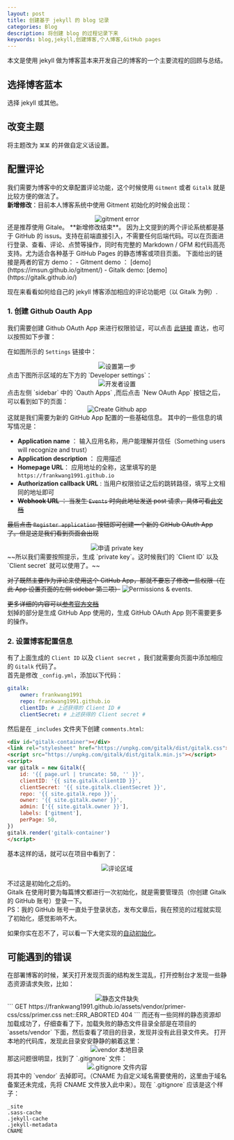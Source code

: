 ```yaml
---
layout: post
title: 创建基于 jekyll 的 blog 记录
categories: Blog
description: 将创建 blog 的过程记录下来
keywords: blog,jekyll,创建博客,个人博客,GitHub pages
---
```


本文是使用 jekyll 做为博客蓝本来开发自己的博客的一个主要流程的回顾与总结。  

## 选择博客蓝本  
选择 jekyll 或其他。  

## 改变主题
将主题改为 `某某` 的并做自定义话设置。  

## 配置评论
我们需要为博客中的文章配置评论功能，这个时候使用 `Gitment` 或者 `Gitalk` 就是比较方便的做法了。  
**新增修改**：目前本人博客系统中使用 Gitment 初始化的时候会出现：
<div align="center">
    <img alt="gitment error" src="https://raw.githubusercontent.com/FrankWang1991/images/master/jHxmLw.png">
</div>
还是推荐使用 Gitale。
**新增修改结束**。
因为上文提到的两个评论系统都是基于 GitHub 的 issus。支持在前端直接引入，不需要任何后端代码。可以在页面进行登录、查看、评论、点赞等操作，同时有完整的 Markdown / GFM 和代码高亮支持。尤为适合各种基于 GitHub Pages 的静态博客或项目页面。  
下面给出的链接是两者的官方 demo：  
    - Gitment demo ： [demo](https://imsun.github.io/gitment/)
    - Gitalk demo: [demo](https://gitalk.github.io/)  

现在来看看如何给自己的 jekyll 博客添加相应的评论功能吧（以 Gitalk 为例）.  
### 1. 创建 Github Oauth App  
我们需要创建 Github OAuth App 来进行权限验证，可以点击 [此链接](https://github.com/settings/applications/new) 直达，也可以按照如下步骤：  

在如图所示的 `Settings` 链接中：
<div align="center">
    <img alt="设置第一步" src="https://raw.githubusercontent.com/FrankWang1991/images/master/github-setting.png">
</div>
点击下图所示区域的左下方的 `Developer settings`：  
<div align="center">
    <img alt="开发者设置" src="https://raw.githubusercontent.com/FrankWang1991/images/master/D3fiyl.png">
</div>
点击左侧 `sidebar` 中的 `Oauth Apps` ,而后点击 `New OAuth App` 按钮之后，可以看到如下的页面：  
<div align="center">
    <img alt="Create Github app" src="https://raw.githubusercontent.com/FrankWang1991/images/master/C4VkcT.png">
</div>
这就是我们需要为新的 GitHub App 配置的一些基础信息。  
其中的一些信息的填写情况是：  

  - **Application name** ： 输入应用名称，用户能理解并信任（Something users will recognize and trust）
  - **Application description** ： 应用描述
  - **Homepage URL**： 应用地址的全称，这里填写的是 `https://frankwang1991.github.io`
  - **Authorization callback URL** : 当用户权限验证之后的跳转路径，填写上文相同的地址即可
  - ~~**Webhook URL** ： 当发生 `Events` 时向此地址发送 post 请求，具体可看[此文档](https://github.com/diandianxiyu/PageBlog/blob/master/%E4%BD%BF%E7%94%A8Git%E7%9A%84Webhooks%E8%BF%9B%E8%A1%8C%E6%9C%8D%E5%8A%A1%E5%99%A8%E8%87%AA%E5%8A%A8%E9%83%A8%E7%BD%B2%E4%BB%A3%E7%A0%81.md)~~

~~最后点击 `Register application` 按钮即可创建一个新的 GitHub OAuth App 了。但是这是我们看到页面会出现~~ 
<div align="center">
<img alt="申请 private key" src="https://raw.githubusercontent.com/FrankWang1991/images/master/VhlVHU.png" />
</div>  
~~所以我们需要按照提示，生成 `private key`。这时候我们的 `Client ID` 以及 `Client secret` 就可以使用了。~~  

~~对了既然主要作为评论来使用这个 GitHub App，那就不要忘了修改一些权限（在此 App 设置页面的左侧 sidebar 第二项）~~
![Permissions & events](https://raw.githubusercontent.com/FrankWang1991/images/master/wFRov1.png).  

~~更多详细的内容可以[参考官方文档](https://developer.github.com/apps/building-github-apps/creating-a-github-app/)~~  
划掉的部分是生成 GitHub App 使用的，生成 GitHub OAuth App 则不需要更多的操作。  

### 2. 设置博客配置信息
有了上面生成的 `Client ID` 以及 `Client secret` ，我们就需要向页面中添加相应的 `Gitalk` 代码了。  
首先是修改 `_config.yml`，添加以下代码：  

``` yml
gitalk:
    owner: frankwang1991
    repo: frankwang1991.github.io
    clientID: # 上述获得的 Client ID #
    clientSecret: # 上述获得的 Client secret #
```
然后是在 `_includes` 文件夹下创建 `comments.html`:  

``` html
<div id="gitalk-container"></div>
<link rel="stylesheet" href="https://unpkg.com/gitalk/dist/gitalk.css">
<script src="https://unpkg.com/gitalk/dist/gitalk.min.js"></script>
<script>
var gitalk = new Gitalk({
    id: '{{ page.url | truncate: 50, '' }}',
    clientID: '{{ site.gitalk.clientID }}',
    clientSecret: '{{ site.gitalk.clientSecret }}',
    repo: '{{ site.gitalk.repo }}',
    owner: '{{ site.gitalk.owner }}',
    admin: ['{{ site.gitalk.owner }}'],
    labels: ['gitment'],
    perPage: 50,
})
gitalk.render('gitalk-container')
</script>
```
基本这样的话，就可以在项目中看到了：  
<div align="center">
    <img alt="评论区域" src="https://raw.githubusercontent.com/FrankWang1991/images/master/VAfCeI.png">
</div>

不过这是初始化之后的。  
Gitalk 在使用时要为每篇博文都进行一次初始化，就是需要管理员（你创建 Gitalk 的 GitHub 账号）登录一下。  
PS：我的 GitHub 账号一直处于登录状态，发布文章后，我在预览的过程就实现了初始化，感觉影响不大。

如果你实在忍不了，可以看一下大佬实现的[自动初始化](https://draveness.me/git-comments-initialize)。
## 可能遇到的错误
在部署博客的时候，某天打开发现页面的结构发生混乱，打开控制台才发现一些静态资源请求失败，比如：  
<div align="center">
    <img alt="静态文件缺失" src="https://raw.githubusercontent.com/FrankWang1991/images/master/0RTV2u.png">
</div>
``` 
GET https://frankwang1991.github.io/assets/vendor/primer-css/css/primer.css net::ERR_ABORTED 404
``` 
而还有一些同样的静态资源却加载成功了，仔细查看了下，加载失败的静态文件目录全部是在项目的 `assets/vendor` 下面，然后查看了项目的目录，发现并没有此目录文件夹。  
打开本地的代码库，发现此目录安安静静的躺着这里：  
<div align="center">
    <img alt="vendor 本地目录" src="https://raw.githubusercontent.com/FrankWang1991/images/master/SmoABz.png">
</div>
那这问题很明显，找到了 `.gitignore` 文件：  
<div align="center">
    <img alt=".gitignore 文件内容" src="https://raw.githubusercontent.com/FrankWang1991/images/master/YFYnPh.png">
</div>
将其中的 `vendor` 去掉即可。（CNAME 为自定义域名需要使用的，这里由于域名备案还未完成，先将 CNAME 文件放入此中来）。现在 `.gitignore` 应该是这个样子：

``` 
_site
.sass-cache
.jekyll-cache
.jekyll-metadata
CNAME
``` 

